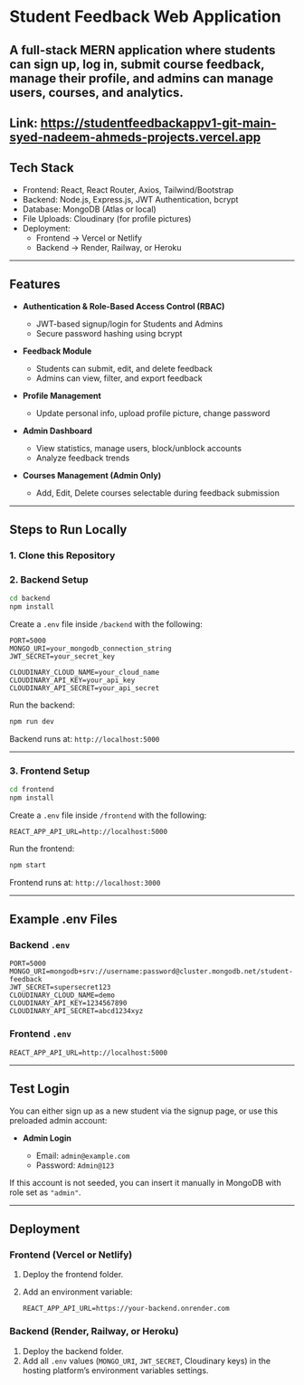# Student Feedback Web Application

A full-stack MERN application where students can sign up, log in, submit course feedback, manage their profile, and admins can manage users, courses, and analytics.
---
Link:  https://studentfeedbackappv1-git-main-syed-nadeem-ahmeds-projects.vercel.app
---
## Tech Stack
- Frontend: React, React Router, Axios, Tailwind/Bootstrap  
- Backend: Node.js, Express.js, JWT Authentication, bcrypt  
- Database: MongoDB (Atlas or local)  
- File Uploads: Cloudinary (for profile pictures)  
- Deployment:  
  - Frontend → Vercel or Netlify  
  - Backend → Render, Railway, or Heroku  

---

## Features
- **Authentication & Role-Based Access Control (RBAC)**  
  - JWT-based signup/login for Students and Admins  
  - Secure password hashing using bcrypt  

- **Feedback Module**  
  - Students can submit, edit, and delete feedback  
  - Admins can view, filter, and export feedback  

- **Profile Management**  
  - Update personal info, upload profile picture, change password  

- **Admin Dashboard**  
  - View statistics, manage users, block/unblock accounts  
  - Analyze feedback trends  

- **Courses Management (Admin Only)**  
  - Add, Edit, Delete courses selectable during feedback submission  

---

## Steps to Run Locally

### 1. Clone this Repository

### 2. Backend Setup

```bash
cd backend
npm install
```

Create a `.env` file inside `/backend` with the following:

```env
PORT=5000
MONGO_URI=your_mongodb_connection_string
JWT_SECRET=your_secret_key

CLOUDINARY_CLOUD_NAME=your_cloud_name
CLOUDINARY_API_KEY=your_api_key
CLOUDINARY_API_SECRET=your_api_secret
```

Run the backend:

```bash
npm run dev
```

Backend runs at: `http://localhost:5000`

---

### 3. Frontend Setup

```bash
cd frontend
npm install
```

Create a `.env` file inside `/frontend` with the following:

```env
REACT_APP_API_URL=http://localhost:5000
```

Run the frontend:

```bash
npm start
```

Frontend runs at: `http://localhost:3000`

---

## Example .env Files

### Backend `.env`

```env
PORT=5000
MONGO_URI=mongodb+srv://username:password@cluster.mongodb.net/student-feedback
JWT_SECRET=supersecret123
CLOUDINARY_CLOUD_NAME=demo
CLOUDINARY_API_KEY=1234567890
CLOUDINARY_API_SECRET=abcd1234xyz
```

### Frontend `.env`

```env
REACT_APP_API_URL=http://localhost:5000
```

---

## Test Login

You can either sign up as a new student via the signup page, or use this preloaded admin account:

* **Admin Login**

  * Email: `admin@example.com`
  * Password: `Admin@123`

If this account is not seeded, you can insert it manually in MongoDB with role set as `"admin"`.

---

## Deployment

### Frontend (Vercel or Netlify)

1. Deploy the frontend folder.
2. Add an environment variable:

   ```env
   REACT_APP_API_URL=https://your-backend.onrender.com
   ```

### Backend (Render, Railway, or Heroku)

1. Deploy the backend folder.
2. Add all `.env` values (`MONGO_URI`, `JWT_SECRET`, Cloudinary keys) in the hosting platform’s environment variables settings.
